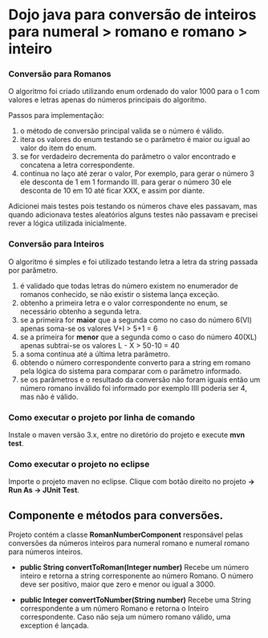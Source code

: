 # Dojo java para conversão de  inteiros para numeral > romano e romano > inteiro

### Conversão para Romanos
O algoritmo foi criado utilizando enum ordenado do valor 1000 para o 1 com valores e letras apenas do números principais do algorítmo.

Passos para implementação:
 1. o método de conversão principal valida se o número é válido.
 2. itera os valores do enum testando se o parâmetro é maior ou igual ao valor do item do enum. 
 3. se for verdadeiro decrementa do parâmetro o valor encontrado e concatena a letra correspondente.
 4. continua no laço até zerar o valor, 
 Por exemplo, 
 para gerar o número 3 ele desconta de 1 em 1 formando III. 
 para gerar o número 30 ele desconta de 10 em 10 até ficar XXX, e assim por diante. 
 
Adicionei mais testes pois testando os números chave eles passavam, mas quando adicionava testes aleatórios alguns testes não passavam e precisei rever a lógica utilizada inicialmente.


### Conversão para Inteiros
O algoritmo é simples e foi utilizado testando letra a letra da string passada por parâmetro.
 1. é validado que todas letras do número existem no enumerador de romanos conhecido, se não existir o sistema lança exceção.
 2. obtenho a primeira letra e o valor correspondente no enum, se necessário obtenho a segunda letra.
 3. se a primeira for **maior** que a segunda como no caso do número 6(VI) apenas soma-se os valores V+I > 5+1 = 6
 4. se a primeira for **menor** que a segunda como o caso do número 40(XL) apenas subtrai-se os valores L - X > 50-10 = 40
 5. a soma continua até a última letra parâmetro.
 6. obtendo o número correspondente converto para a string em romano pela lógica do sistema para comparar com o parâmetro informado.
 7. se os parâmetros e o resultado da conversão não foram iguais então um número romano inválido foi informado por exemplo IIII poderia ser 4, mas não é válido. 
  
### Como executar o projeto por linha de comando
Instale o maven versão 3.x, entre no diretório do projeto e execute **mvn test**.

### Como executar o projeto no eclipse
Importe o projeto maven no eclipse.
Clique com botão direito no projeto **-> Run As -> JUnit Test**.


## Componente e métodos para conversões.
Projeto contém a classe **RomanNumberComponent** responsável pelas conversões da números inteiros para numeral romano e numeral romano para números inteiros.

- **public String convertToRoman(Integer number)**
Recebe um número inteiro e retorna a string corresponente ao número Romano.
O número deve ser positivo, maior que zero e menor ou igual a 3000.


- **public Integer convertToNumber(String number)**
Recebe uma String correspondente a um número Romano e retorna o Inteiro correspondente.
Caso não seja um número romano válido, uma exception é lançada.


